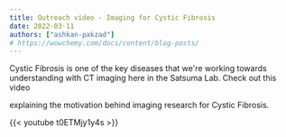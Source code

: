 ```yaml
---
title: Outreach video - Imaging for Cystic Fibrosis
date: 2022-03-11
authors: ["ashkan-pakzad"]
# https://wowchemy.com/docs/content/blog-posts/
---
```


Cystic Fibrosis is one of the key diseases that we're working towards understanding with CT imaging here in the Satsuma Lab. Check out this video

<!--more-->

explaining the motivation behind imaging research for Cystic Fibrosis.

{{< youtube t0ETMjy1y4s >}}

